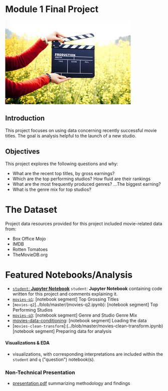 # Module 1 Final Project
![arms holding director's clapper board](images/movie.jpg)

## Introduction

This project focuses on using data concerning recently successful movie titles. The goal is analysis helpful to the launch of a new studio.

## Objectives

This project explores the following questions and why:

* What are the recent top titles, by gross earnings?
* Which are the top performing studios? How fluid are their rankings
* What are the most frequently produced genres? ...The biggest earning?
* What is the genre mix for top studios?

# The Dataset

Project data resources provided for this project included movie-related data from:
* Box Office Mojo
* IMDB
* Rotten Tomatoes
* TheMovieDB.org

# Featured Notebooks/Analysis
* [`student`: **Jupyter Notebook**](../blob/master/student.ipynb) `student`: **Jupyter Notebook** containing code written for this project and comments explaining it.
* [`movies-q1`](../blob/master/movies-q1.ipynb):  [notebook segment] Top Grossing Titles
* [`movies-q2`]../blob/master/(movies-q2.ipynb):  [notebook segment] Top Performing Studios
* [`movies-q3`](../blob/master/movies-q3.ipynb):  [notebook segment] Genre and Studio Genre Mix
* [movies-data-conditioning](../blob/master/movies-data-conditioning.ipynb):  [notebook segment] Loading the data
* [`movies-clean-transform`]:(../blob/master/movies-clean-transform.ipynb)  [notebook segment] Preparing data for analysis


#### Visualizations & EDA

* visualizations, with corresponding interpretations are included within the `student` and `q` ("question") notebook(s).

### Non-Technical Presentation

* [presentation.pdf](../blob/master/presentation.pdf) summarizing  methodology and findings
